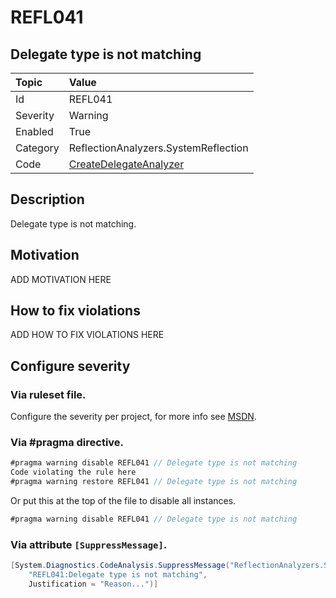 # REFL041
## Delegate type is not matching

| Topic    | Value
| :--      | :--
| Id       | REFL041
| Severity | Warning
| Enabled  | True
| Category | ReflectionAnalyzers.SystemReflection
| Code     | [CreateDelegateAnalyzer](https://github.com/DotNetAnalyzers/ReflectionAnalyzers/blob/master/ReflectionAnalyzers/NodeAnalzers/CreateDelegateAnalyzer.cs)

## Description

Delegate type is not matching.

## Motivation

ADD MOTIVATION HERE

## How to fix violations

ADD HOW TO FIX VIOLATIONS HERE

<!-- start generated config severity -->
## Configure severity

### Via ruleset file.

Configure the severity per project, for more info see [MSDN](https://msdn.microsoft.com/en-us/library/dd264949.aspx).

### Via #pragma directive.
```C#
#pragma warning disable REFL041 // Delegate type is not matching
Code violating the rule here
#pragma warning restore REFL041 // Delegate type is not matching
```

Or put this at the top of the file to disable all instances.
```C#
#pragma warning disable REFL041 // Delegate type is not matching
```

### Via attribute `[SuppressMessage]`.

```C#
[System.Diagnostics.CodeAnalysis.SuppressMessage("ReflectionAnalyzers.SystemReflection", 
    "REFL041:Delegate type is not matching", 
    Justification = "Reason...")]
```
<!-- end generated config severity -->
